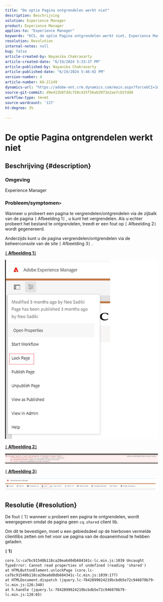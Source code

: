 ```yaml
---
title: "De optie Pagina ontgrendelen werkt niet"
description: Beschrijving
solution: Experience Manager
product: Experience Manager
applies-to: "Experience Manager"
keywords: "KCS, de optie Pagina ontgrendelen werkt niet, Experience Manager, AEM"
resolution: Resolution
internal-notes: null
bug: false
article-created-by: Nayanika Chakravarty
article-created-date: "6/19/2024 5:33:37 PM"
article-published-by: Nayanika Chakravarty
article-published-date: "6/19/2024 5:46:02 PM"
version-number: 4
article-number: KA-21149
dynamics-url: "https://adobe-ent.crm.dynamics.com/main.aspx?forceUCI=1&pagetype=entityrecord&etn=knowledgearticle&id=fd8c6d0c-622e-ef11-840a-000d3a37b1e1"
source-git-commit: d9e413b0fddc750c435f56ab3973e2ae7cb5fdd0
workflow-type: tm+mt
source-wordcount: '127'
ht-degree: 3%

---
```


# De optie Pagina ontgrendelen werkt niet

## Beschrijving {#description}


### Omgeving

Experience Manager

### Probleem/symptomen`>`

Wanneer u probeert een pagina te vergrendelen/ontgrendelen via de zijbalk van de pagina `[` Afbeelding 1`]` , u kunt het vergrendelen. Als u echter probeert het bestand te ontgrendelen, treedt er een fout op `[` Afbeelding 2`]`  wordt gegenereerd.

Anderzijds kunt u de pagina vergrendelen/ontgrendelen via de beheerconsole van de site `[` Afbeelding 3`]` .

<u><b>`[` Afbeelding 1`]` </b></u>

![](assets/___028d6d0c-622e-ef11-840a-000d3a37b1e1___.png)

<u><b>`[` Afbeelding 2`]` </b></u>

![](assets/___058d6d0c-622e-ef11-840a-000d3a37b1e1___.png)

<u><b>`[` Afbeelding 3`]` </b></u>

![](assets/___088d6d0c-622e-ef11-840a-000d3a37b1e1___.png)


## Resolutie {#resolution}


De fout `[` 1`]`  wanneer u probeert een pagina te ontgrendelen, wordt weergegeven omdat de pagina geen `cq.shared` client lib.

Om dit te bevestigen, moet u een gebiedsdeel op de hierboven vermelde clientlibs zetten om het voor uw pagina van de douaneinhoud te hebben geladen.

<b>`[` 1`]` </b>


```
core.lc-ca7bc91540b118ca20ea6d0db684341c-lc.min.js:1039 Uncaught TypeError: Cannot read properties of undefined (reading 'shared') 
at HTMLButtonElement.unlockPage (core.lc-ca7bc91540b118ca20ea6d0db684341c-lc.min.js:1039:177) 
at HTMLDocument.dispatch (jquery.lc-7842899024219bcbdb5e72c946870b79-lc.min.js:126:340) 
at h.handle (jquery.lc-7842899024219bcbdb5e72c946870b79-lc.min.js:120:65)
```

